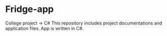 # Fridge-app
College project -> C#
This repository includes project documentations and application files. App is written in C#.
